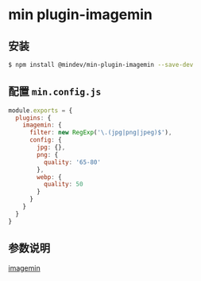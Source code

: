 # min plugin-imagemin

## 安装

``` bash
$ npm install @mindev/min-plugin-imagemin --save-dev
```

## 配置 `min.config.js`

``` js
module.exports = {
  plugins: {
    imagemin: {
      filter: new RegExp('\.(jpg|png|jpeg)$'),
      config: {
        jpg: {},
        png: {
          quality: '65-80'
        },
        webp: {
          quality: 50
        }
      }
    }
  }
}
```

## 参数说明

[imagemin](https://github.com/imagemin/imagemin)
